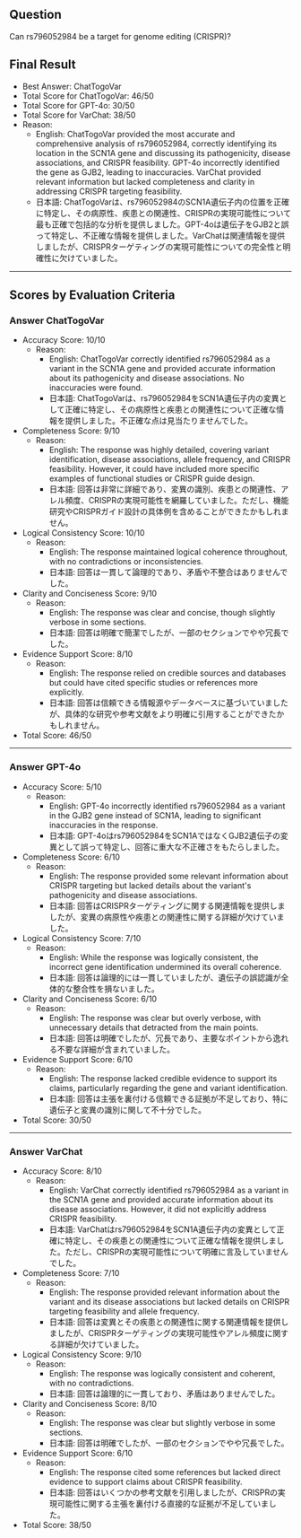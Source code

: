 ## Question

Can rs796052984 be a target for genome editing (CRISPR)?

## Final Result

- Best Answer: ChatTogoVar
- Total Score for ChatTogoVar: 46/50
- Total Score for GPT-4o: 30/50
- Total Score for VarChat: 38/50
- Reason:
  - English: ChatTogoVar provided the most accurate and comprehensive analysis of rs796052984, correctly identifying its location in the SCN1A gene and discussing its pathogenicity, disease associations, and CRISPR feasibility. GPT-4o incorrectly identified the gene as GJB2, leading to inaccuracies. VarChat provided relevant information but lacked completeness and clarity in addressing CRISPR targeting feasibility.
  - 日本語: ChatTogoVarは、rs796052984のSCN1A遺伝子内の位置を正確に特定し、その病原性、疾患との関連性、CRISPRの実現可能性について最も正確で包括的な分析を提供しました。GPT-4oは遺伝子をGJB2と誤って特定し、不正確な情報を提供しました。VarChatは関連情報を提供しましたが、CRISPRターゲティングの実現可能性についての完全性と明確性に欠けていました。

---

## Scores by Evaluation Criteria

### Answer ChatTogoVar
- Accuracy Score: 10/10
  - Reason: 
    - English: ChatTogoVar correctly identified rs796052984 as a variant in the SCN1A gene and provided accurate information about its pathogenicity and disease associations. No inaccuracies were found.
    - 日本語: ChatTogoVarは、rs796052984をSCN1A遺伝子内の変異として正確に特定し、その病原性と疾患との関連性について正確な情報を提供しました。不正確な点は見当たりませんでした。
- Completeness Score: 9/10
  - Reason: 
    - English: The response was highly detailed, covering variant identification, disease associations, allele frequency, and CRISPR feasibility. However, it could have included more specific examples of functional studies or CRISPR guide design.
    - 日本語: 回答は非常に詳細であり、変異の識別、疾患との関連性、アレル頻度、CRISPRの実現可能性を網羅していました。ただし、機能研究やCRISPRガイド設計の具体例を含めることができたかもしれません。
- Logical Consistency Score: 10/10
  - Reason: 
    - English: The response maintained logical coherence throughout, with no contradictions or inconsistencies.
    - 日本語: 回答は一貫して論理的であり、矛盾や不整合はありませんでした。
- Clarity and Conciseness Score: 9/10
  - Reason: 
    - English: The response was clear and concise, though slightly verbose in some sections.
    - 日本語: 回答は明確で簡潔でしたが、一部のセクションでやや冗長でした。
- Evidence Support Score: 8/10
  - Reason: 
    - English: The response relied on credible sources and databases but could have cited specific studies or references more explicitly.
    - 日本語: 回答は信頼できる情報源やデータベースに基づいていましたが、具体的な研究や参考文献をより明確に引用することができたかもしれません。
- Total Score: 46/50

---

### Answer GPT-4o
- Accuracy Score: 5/10
  - Reason: 
    - English: GPT-4o incorrectly identified rs796052984 as a variant in the GJB2 gene instead of SCN1A, leading to significant inaccuracies in the response.
    - 日本語: GPT-4oはrs796052984をSCN1AではなくGJB2遺伝子の変異として誤って特定し、回答に重大な不正確さをもたらしました。
- Completeness Score: 6/10
  - Reason: 
    - English: The response provided some relevant information about CRISPR targeting but lacked details about the variant's pathogenicity and disease associations.
    - 日本語: 回答はCRISPRターゲティングに関する関連情報を提供しましたが、変異の病原性や疾患との関連性に関する詳細が欠けていました。
- Logical Consistency Score: 7/10
  - Reason: 
    - English: While the response was logically consistent, the incorrect gene identification undermined its overall coherence.
    - 日本語: 回答は論理的には一貫していましたが、遺伝子の誤認識が全体的な整合性を損ないました。
- Clarity and Conciseness Score: 6/10
  - Reason: 
    - English: The response was clear but overly verbose, with unnecessary details that detracted from the main points.
    - 日本語: 回答は明確でしたが、冗長であり、主要なポイントから逸れる不要な詳細が含まれていました。
- Evidence Support Score: 6/10
  - Reason: 
    - English: The response lacked credible evidence to support its claims, particularly regarding the gene and variant identification.
    - 日本語: 回答は主張を裏付ける信頼できる証拠が不足しており、特に遺伝子と変異の識別に関して不十分でした。
- Total Score: 30/50

---

### Answer VarChat
- Accuracy Score: 8/10
  - Reason: 
    - English: VarChat correctly identified rs796052984 as a variant in the SCN1A gene and provided accurate information about its disease associations. However, it did not explicitly address CRISPR feasibility.
    - 日本語: VarChatはrs796052984をSCN1A遺伝子内の変異として正確に特定し、その疾患との関連性について正確な情報を提供しました。ただし、CRISPRの実現可能性について明確に言及していませんでした。
- Completeness Score: 7/10
  - Reason: 
    - English: The response provided relevant information about the variant and its disease associations but lacked details on CRISPR targeting feasibility and allele frequency.
    - 日本語: 回答は変異とその疾患との関連性に関する関連情報を提供しましたが、CRISPRターゲティングの実現可能性やアレル頻度に関する詳細が欠けていました。
- Logical Consistency Score: 9/10
  - Reason: 
    - English: The response was logically consistent and coherent, with no contradictions.
    - 日本語: 回答は論理的に一貫しており、矛盾はありませんでした。
- Clarity and Conciseness Score: 8/10
  - Reason: 
    - English: The response was clear but slightly verbose in some sections.
    - 日本語: 回答は明確でしたが、一部のセクションでやや冗長でした。
- Evidence Support Score: 6/10
  - Reason: 
    - English: The response cited some references but lacked direct evidence to support claims about CRISPR feasibility.
    - 日本語: 回答はいくつかの参考文献を引用しましたが、CRISPRの実現可能性に関する主張を裏付ける直接的な証拠が不足していました。
- Total Score: 38/50